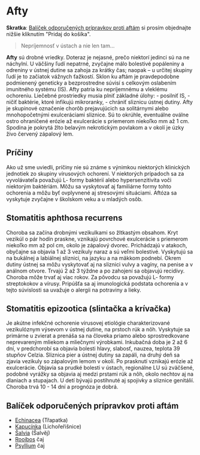 Afty
====

**Skratka**: [Balíček odporučených prípravkov proti aftám](#balicek) si prosím
objednajte nižšie kliknutím "Pridaj do košíka".


> Nepríjemnosť v ústach a nie len tam…
> 
> 

**Afty** sú drobné vriedky. Doteraz je nejasné, prečo niektorí jedinci sú na ne
náchylní. U väčšiny ľudí nepatrné, zvyčajne málo bolestivé popáleniny a odreniny
v ústnej dutine sa zahoja za krátky čas; naopak – u určitej skupiny ľudí je to
začiatok vážnych ťažkostí. Sklon ku aftám je pravdepodobne podmienený geneticky
a bezprostredne súvisí s celkovým oslabením imunitného systému (IS).   Afty
patria ku nepríjemnému a vleklému ochoreniu. Liečebné prostriedky musia plniť
základné úlohy: - posilniť IS, - ničiť baktérie, ktoré infikujú mikroranky, -
chrániť sliznicu ústnej dutiny. Afty je skupinové označenie chorôb prejavujúcich
sa solitárnymi alebo mnohopočetnými exulceráciami sliznice. Sú to okrúhle,
eventuálne oválne ostro ohraničené erózie až exulcerácie s priemerom niekoľko mm
až 1 cm. Spodina je pokrytá žlto belavým nekrotickým povlakom a v okolí je úzky
živo červený zápalový lem.

Príčiny
-------

Ako už sme uviedli, príčiny nie sú známe s výnimkou niektorých klinických
jednotiek zo skupiny vírusových ochorení. V niektorých prípadoch sa za
vyvolávateľa považujú L- formy baktérií alebo hypersenzitivita voči niektorým
baktériám. Môžu sa vyskytovať aj familiárne formy tohto ochorenia a môžu byť
ovplyvnené aj stresovými situáciami. Aftóza sa vyskytuje zvyčajne v školskom
veku a u mladých osôb.

Stomatitis aphthosa recurrens
-----------------------------

Choroba sa začína drobnými vezikulkami so žltkastým obsahom. Kryt vezikúl o pár
hodín praskne, vznikajú povrchové exulcerácie s priemerom niekoľko mm až pol cm,
okolo je zápalový dvorec. Prichádzajú v atakoch, obyčajne sa objavia 1 až 3
vezikuly naraz a sú veľmi bolestivé. Vyskytujú sa na bukálnej a labiálnej
sliznici, na jazyku a na mäkkom podnebí. Okrem dutiny ústnej sa môžu vyskytovať
aj na sliznici vulvy a vagíny, na penise a v análnom otvore. Trvajú 2 až 3
týždne a po zahojení sa objavujú recidívy. Choroba môže trvať aj viac rokov. Za
pôvodcu sa považujú L- formy streptokokov a vírusy. Pripúšťa sa aj imunologická
podstata ochorenia a v tejto súvislosti sa uvažuje o alergii na potraviny a
lieky.

Stomatitis epizootica (slintačka a krívačka)
--------------------------------------------

Je akútne infekčné ochorenie vírusovej etiológie charakterizované vezikulóznym
výsevom v ústnej dutine, na prstoch rúk a nôh. Vyskytuje sa primárne u zvierat a
prenáša sa na človeka priamo alebo sprostredkovane neprevareným mliekom a
mliečnymi výrobkami. Inkubačná doba je 2 až 6 dní, v predchorobí sa objavia
bolesti hlavy, slabosť, nauzea, teplota 39 stupňov Celzia. Sliznica pier a
ústnej dutiny sa zapáli, na druhý deň sa zjavia vezikuly so zápalovým lemom v
okolí. Po prasknutí vznikajú erózie až exulcerácie. Objavia sa prudké bolesti v
ústach, regionálne LU sú zväčšené, podobné vyrážky sa objavia aj medzi prstami
rúk a nôh, okolo nechtov aj na dlaniach a stupajach. U detí bývajú postihnuté aj
spojivky a sliznice genitálií. Choroba trvá 10 - 14 dní a prognóza je dobrá.

Balíček odporučených prípravkov proti aftám
-------------------------------------------

* [Echinacea](../tinktury/echinacea) (Třapatka)
* [Kapucínka](../tinktury/kapucinka) (Lichořeřišnice)
* [Šalvia](../tinktury/salvia) (Šalvěj)
* [Rooibos](../caje/rooibos) čaj
* [Psyllium](../caje/psyllium) čaj
